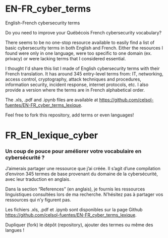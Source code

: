 # EN-FR_cyber_terms
English-French cybersecurity terms

Do you need to improve your Québécois French cybersecurity vocabulary?  

There seems to be no one-stop resource available to easily find a list of basic cybersecurity terms in both English and French. Either the resources I found were only in one language, were too specific to one domain (ex. privacy) or were lacking terms that I considered essential. 

I thought I'd share this list I made of English cybersecurity terms with their French translation. It has around 345 entry-level terms from: IT, networking, access control, cryptography, attack techniques and procedures, information security, incident response, internet protocols, etc. I also provide a version where the terms are in French alphabetical order.

The .xls, .pdf and .ipynb files are available at https://github.com/celsol-fuentes/EN-FR_cyber_terms_lexique.

Feel free to fork this repository, add terms or even languages!


# FR_EN_lexique_cyber
<h3>Un coup de pouce pour améliorer votre vocabulaire en cybersécurité ?</h3>

J’aimerais partager une ressource que j’ai créée. Il s’agit d’une compilation d’environ 345 termes de base provenant du domaine de la cybersécurité, avec leur traduction en anglais.

Dans la section “References” (en anglais), je fournis les ressources linguistiques consultées lors de ma recherche. N’hésitez pas à partager vos ressources qui n’y figurent pas. 

Les fichiers .xls, .pdf et .ipynb sont disponibles sur la page Github  https://github.com/celsol-fuentes/EN-FR_cyber_terms_lexique.

Dupliquer (fork) le dépôt (repository), ajouter des termes ou même des langues !

